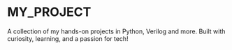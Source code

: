 # MY_PROJECT
A collection of my hands-on projects in Python, Verilog and more. Built with curiosity, learning, and a passion for tech!
